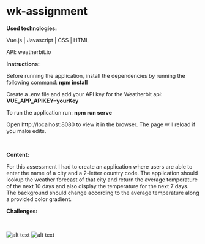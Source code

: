 # wk-assignment

<b>Used technologies:</b>

Vue.js | Javascript | CSS | HTML

API: weatherbit.io 
<br/>

<b>Instructions:</b>

Before running the application, install the dependencies by running the following command: <b>npm install</b>

Create a .env file and add your API key for the Weatherbit api: <b>VUE_APP_APIKEY=yourKey</b>

To run the application run: <b>npm run serve</b>

Open http://localhost:8080 to view it in the browser. The page will reload if you make edits.

<br/>

<b>Content:</b>

For this assessment I had to create an application where users are able to enter the name of a city and a 2-letter country code. The application should lookup the weather forecast of that city and return the average temperature of the next 10 days and also display the temperature for the next 7 days. The background should change according to the average temperature along a provided color gradient. 
<br/>

<b>Challenges:</b>

<br/>

![alt text](https://res.cloudinary.com/dwnm4mxrr/image/upload/v1592917680/screenshots/wk/wk-empty_kpozhe.png)
![alt text](https://res.cloudinary.com/dwnm4mxrr/image/upload/v1592917680/screenshots/wk/wk-citySelected_ruxuno.png)

